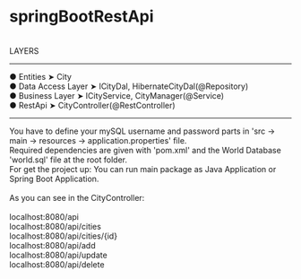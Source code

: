 # springBootRestApi
<br>
LAYERS
<hr/>
● Entities    ➤    City
<br>
● Data Access Layer    ➤    ICityDal, HibernateCityDal(@Repository)
<br>
● Business Layer    ➤    ICityService, CityManager(@Service)
<br>
● RestApi    ➤    CityController(@RestController)

<hr/>

You have to define your mySQL username and password parts in 'src -> main -> resources -> application.properties' file.<br>
Required dependencies are given with 'pom.xml' and the World Database 'world.sql' file at the root folder.<br>
For get the project up: You can run main package as Java Application or Spring Boot Application. <br>
<br>
As you can see in the CityController:<br> <br>localhost:8080/api <br> localhost:8080/api/cities <br> localhost:8080/api/cities/{id} <br> localhost:8080/api/add <br> localhost:8080/api/update <br> localhost:8080/api/delete <br><br> 
